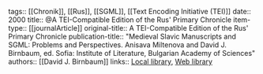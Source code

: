 tags:: [[Chronik]], [[Rus]], [[SGML]], [[Text Encoding Initiative (TEI)]]
date:: 2000
title:: @A TEI-Compatible Edition of the Rus' Primary Chronicle
item-type:: [[journalArticle]]
original-title:: A TEI-Compatible Edition of the Rus' Primary Chronicle
publication-title:: "Medieval Slavic Manuscripts and SGML: Problems and Perspectives. Anisava Miltenova and David J. Birnbaum, ed. Sofia: Institute of Literature, Bulgarian Academy of Sciences"
authors:: [[David J. Birnbaum]]
links:: [Local library](zotero://select/groups/2386895/items/WSFAWYSU), [Web library](https://www.zotero.org/groups/2386895/items/WSFAWYSU)
